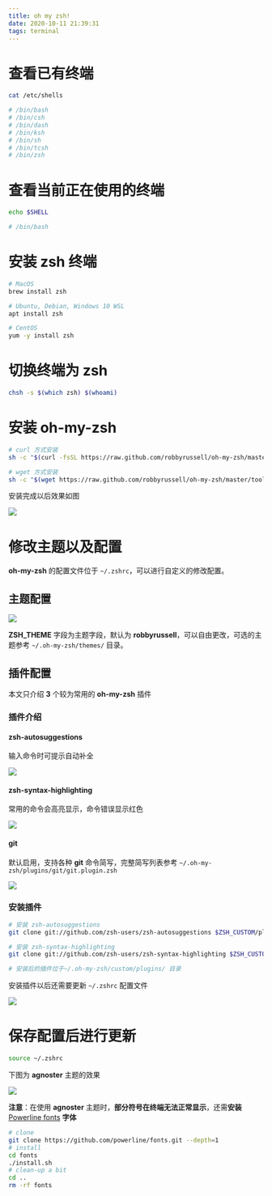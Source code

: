 ```yaml
---
title: oh my zsh!
date: 2020-10-11 21:39:31
tags: terminal
---
```

# 查看已有终端
```bash
cat /etc/shells

# /bin/bash
# /bin/csh
# /bin/dash
# /bin/ksh
# /bin/sh
# /bin/tcsh
# /bin/zsh
```

# 查看当前正在使用的终端
```bash
echo $SHELL

# /bin/bash
```

# 安装 zsh 终端
```bash
# MacOS
brew install zsh

# Ubuntu, Debian, Windows 10 WSL
apt install zsh

# CentOS
yum -y install zsh
```

# 切换终端为 zsh
```bash
chsh -s $(which zsh) $(whoami)
```

# 安装 oh-my-zsh

```zsh
# curl 方式安装
sh -c "$(curl -fsSL https://raw.github.com/robbyrussell/oh-my-zsh/master/tools/install.sh)"

# wget 方式安装
sh -c "$(wget https://raw.github.com/robbyrussell/oh-my-zsh/master/tools/install.sh -O -)"

```

安装完成以后效果如图

![](https://www.hildeberto.com/images/posts/oh-my-zsh.png)

# 修改主题以及配置

**oh-my-zsh** 的配置文件位于 `~/.zshrc`，可以进行自定义的修改配置。

## 主题配置

![](https://cdn.jsdelivr.net/gh/zheyizhifeng/picture_repo/images/image-20201012111742916.png)

**ZSH_THEME** 字段为主题字段，默认为 **robbyrussell**，可以自由更改，可选的主题参考 `~/.oh-my-zsh/themes/` 目录。

## 插件配置

本文只介绍 **3** 个较为常用的 **oh-my-zsh** 插件

### 插件介绍

#### zsh-autosuggestions
输入命令时可提示自动补全

![](https://cdn.jsdelivr.net/gh/zheyizhifeng/picture_repo/images/image-20201012151917520.png)

#### zsh-syntax-highlighting 

常用的命令会高亮显示，命令错误显示红色

![](https://cdn.jsdelivr.net/gh/zheyizhifeng/picture_repo/images/image-20201012151551507.png)

#### git
默认启用，支持各种 **git** 命令简写，完整简写列表参考 `~/.oh-my-zsh/plugins/git/git.plugin.zsh`

![](https://cdn.jsdelivr.net/gh/zheyizhifeng/picture_repo/images/image-20201011233927923.png)

### 安装插件

```zsh
# 安装 zsh-autosuggestions
git clone git://github.com/zsh-users/zsh-autosuggestions $ZSH_CUSTOM/plugins/zsh-autosuggestions

# 安装 zsh-syntax-highlighting
git clone git://github.com/zsh-users/zsh-syntax-highlighting $ZSH_CUSTOM/plugins/zsh-syntax-highlighting

# 安装后的插件位于~/.oh-my-zsh/custom/plugins/ 目录
```

安装插件以后还需要更新 `~/.zshrc` 配置文件

![](https://cdn.jsdelivr.net/gh/zheyizhifeng/picture_repo/images/image-20201012112022558.png)

# 保存配置后进行更新

```zsh
source ~/.zshrc
```

下图为 **agnoster** 主题的效果

![](https://cdn.jsdelivr.net/gh/zheyizhifeng/picture_repo/images/image-20201012152422118.png)

 **注意**：在使用 **agnoster** 主题时，**部分符号在终端无法正常显示**，还需**安装** [Powerline fonts](https://github.com/powerline/fonts) **字体**

```zsh
# clone
git clone https://github.com/powerline/fonts.git --depth=1
# install
cd fonts
./install.sh
# clean-up a bit
cd ..
rm -rf fonts
```
